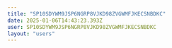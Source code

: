 ```yaml
---
title: "SP10SDYWM9JSP6NGRP8VJKD98ZVGWMFJKECSNBDKC"
date: 2025-01-06T14:43:23.393Z
user: SP10SDYWM9JSP6NGRP8VJKD98ZVGWMFJKECSNBDKC
layout: "users"
---
```

    